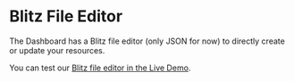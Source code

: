 # Blitz File Editor

The Dashboard has a Blitz file editor (only JSON for now) to directly create or update your resources.

You can test our [Blitz file editor in the Live Demo](https://demo.blitz.paperz.app/dashboard/projects/demo-blitz-app/blitz-file).

